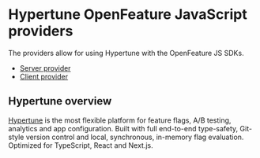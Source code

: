 # Hypertune OpenFeature JavaScript providers 
The providers allow for using Hypertune with the OpenFeature JS SDKs.

* [Server provider](packages/server-provider/README.md)
* [Client provider](packages/web-provider/README.md)


## Hypertune overview
[Hypertune](https://www.hypertune.com/) is the most flexible platform for feature flags, A/B testing, analytics and app configuration. Built with full end-to-end type-safety, Git-style version control and local, synchronous, in-memory flag evaluation. Optimized for TypeScript, React and Next.js.
